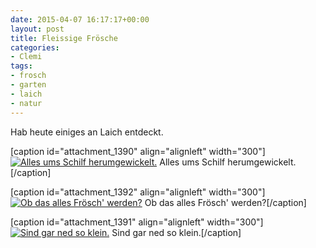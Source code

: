 ```yaml
---
date: 2015-04-07 16:17:17+00:00
layout: post
title: Fleissige Frösche
categories:
- Clemi
tags:
- frosch
- garten
- laich
- natur
---
```


Hab heute einiges an Laich entdeckt.

[caption id="attachment_1390" align="alignleft" width="300"][![Alles ums Schilf herumgewickelt.](http://clemi.ag3r.at/wp-content/uploads/2015/04/DSC_0009-300x200.jpg)](http://clemi.ag3r.at/wp-content/uploads/2015/04/DSC_0009.jpg) Alles ums Schilf herumgewickelt.[/caption]

[caption id="attachment_1392" align="alignleft" width="300"][![Ob das alles Frösch' werden?](http://clemi.ag3r.at/wp-content/uploads/2015/04/DSC_0006-300x200.jpg)](http://clemi.ag3r.at/wp-content/uploads/2015/04/DSC_0006.jpg) Ob das alles Frösch' werden?[/caption]

[caption id="attachment_1391" align="alignleft" width="300"][![Sind gar ned so klein.](http://clemi.ag3r.at/wp-content/uploads/2015/04/DSC_0011-300x200.jpg)](http://clemi.ag3r.at/wp-content/uploads/2015/04/DSC_0011.jpg) Sind gar ned so klein.[/caption]
